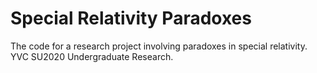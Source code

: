 # Special Relativity Paradoxes
The code for a research project involving paradoxes in special relativity. YVC SU2020 Undergraduate Research.
